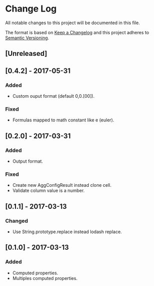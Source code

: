 # Change Log
All notable changes to this project will be documented in this file.

The format is based on [Keep a Changelog](http://keepachangelog.com/)
and this project adheres to [Semantic Versioning](http://semver.org/).

## [Unreleased]

## [0.4.2] - 2017-05-31

### Added
- Custom ouput format (default 0,0.[00]).

### Fixed
- Formulas mapped to math constant like e (euler).

## [0.2.0] - 2017-03-31

### Added
- Output format.

### Fixed
- Create new AggConfigResult instead clone cell.
- Validate column value is a number.

## [0.1.1] - 2017-03-13

### Changed
- Use String.prototype.replace instead lodash replace.

## [0.1.0] - 2017-03-13

### Added
- Computed properties.
- Multiples computed properties.
